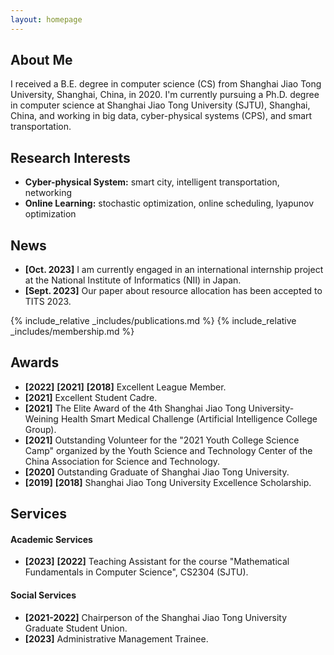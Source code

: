 ```yaml
---
layout: homepage
---
```


## About Me

I received a B.E. degree in computer science (CS) from Shanghai Jiao Tong University, Shanghai, China, in 2020. I'm currently pursuing a Ph.D. degree in computer science at Shanghai Jiao Tong University (SJTU), Shanghai, China, and working in big data, cyber-physical systems (CPS), and smart transportation.

## Research Interests

- **Cyber-physical System:** smart city, intelligent transportation, networking
- **Online Learning:** stochastic optimization, online scheduling, lyapunov optimization

## News

- **[Oct. 2023]** I am currently engaged in an international internship project at the National Institute of Informatics (NII) in Japan.
- **[Sept. 2023]** Our paper about resource allocation has been accepted to TITS 2023.

{% include_relative _includes/publications.md %}
{% include_relative _includes/membership.md %}

## Awards

- **[2022]** **[2021]** **[2018]** Excellent League Member.
- **[2021]** Excellent Student Cadre.
- **[2021]** The Elite Award of the 4th Shanghai Jiao Tong University-Weining Health Smart Medical Challenge (Artificial Intelligence College Group).
- **[2021]** Outstanding Volunteer for the "2021 Youth College Science Camp" organized by the Youth Science and Technology Center of the China Association for Science and Technology.
- **[2020]** Outstanding Graduate of Shanghai Jiao Tong University.
- **[2019]** **[2018]** Shanghai Jiao Tong University Excellence Scholarship.

## Services

#### Academic Services
- **[2023]** **[2022]** Teaching Assistant for the course "Mathematical Fundamentals in Computer Science", CS2304 (SJTU).

#### Social Services
- **[2021-2022]** Chairperson of the Shanghai Jiao Tong University Graduate Student Union.
- **[2023]** Administrative Management Trainee.
